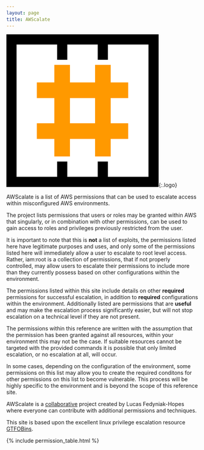 ```yaml
---
layout: page
title: AWScalate
---
```


![logo](/assets/logo.png){:.logo}

AWScalate is a list of AWS permissions that can be used to escalate access within misconfigured AWS environments.

The project lists permissions that users or roles may be granted within AWS that singularly, or in combination with other permissions, can be used to gain access to roles and privileges previously restricted from the user.

It is important to note that this is **not** a list of exploits, the permissions listed here have legitimate purposes and uses, and only some of the permissions listed here will immediately allow a user to escalate to root level access. Rather, iam:root is a collection of permissions, that if not properly controlled, may allow users to escalate their permissions to include more than they currently possess based on other configurations within the environment.

The permissions listed within this site include details on other **required** permissions for successful escalation, in addition to **required** configurations within the environment. Additionally listed are permissions that are **useful** and may make the escalation process significantly easier, but will not stop escalation on a technical level if they are not present.

The permissions within this reference are written with the assumption that the permission has been granted against all resources, within your environment this may not be the case. If suitable resources cannot be targeted with the provided commands it is possible that only limited escalation, or no escalation at all, will occur.

In some cases, depending on the configuration of the environment, some permissions on this list may allow you to create the required conditons for other permissions on this list to become vulnerable. This process will be highly specific to the environment and is beyond the scope of this reference site.

AWScalate is a [collaborative][] project created by Lucas Fedyniak-Hopes where everyone can contribute with additional permissions and techniques.

This site is based upon the excellent linux privilege escalation resource [GTFOBins][].

[GTFOBins]: https://GTFOBins.github.io/
[collaborative]: https://github.com/AWScalate/AWScalate.github.io

{% include permission_table.html %}
